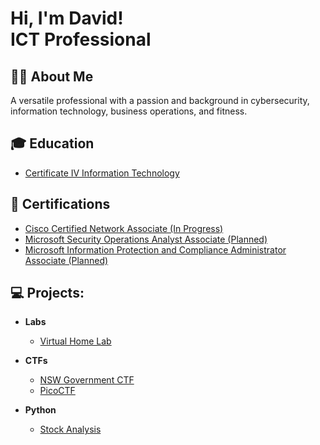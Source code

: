 <h1>Hi, I'm David!<br/>ICT Professional</h1>

<h2>🧑‍💻 About Me</h2>
A versatile professional with a passion and background in cybersecurity, information technology, business operations, and fitness.

<h2>🎓 Education</h2>

- [Certificate IV Information Technology](https://accm.edu.au/course/certificate-iv-in-information-technology-ICT40120)

<h2>📃 Certifications</h2>

- [Cisco Certified Network Associate (In Progress)](https://www.cisco.com/site/us/en/learn/training-certifications/certifications/enterprise/ccna/index.html#tabs-35d568e0ff-item-194f491212-tab)
- [Microsoft Security Operations Analyst Associate (Planned)](https://learn.microsoft.com/en-us/credentials/certifications/security-operations-analyst/?practice-assessment-type=certification)
- [Microsoft Information Protection and Compliance Administrator Associate (Planned)](https://learn.microsoft.com/en-us/credentials/certifications/information-protection-administrator/?practice-assessment-type=certification)

<h2>💻 Projects:</h2>

- <b>Labs</b>
  - [Virtual Home Lab]()

- <b>CTFs</b>
  - [NSW Government CTF](https://www.digital.nsw.gov.au/delivery/cyber-security/programs-and-initiatives)
  - [PicoCTF](https://www.picoctf.org/)

- <b>Python</b>
  - [Stock Analysis]()
